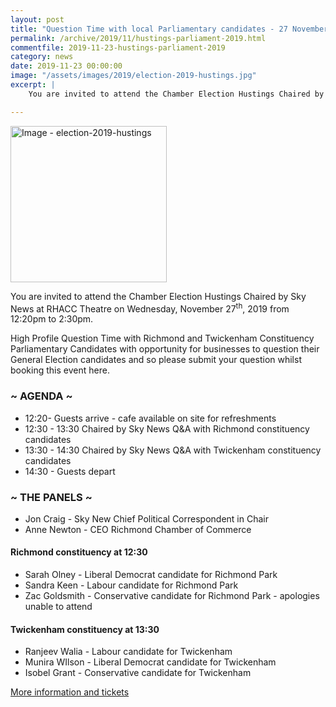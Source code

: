 ```yaml
---
layout: post
title: "Question Time with local Parliamentary candidates - 27 November 2019"
permalink: /archive/2019/11/hustings-parliament-2019.html
commentfile: 2019-11-23-hustings-parliament-2019
category: news
date: 2019-11-23 00:00:00
image: "/assets/images/2019/election-2019-hustings.jpg"
excerpt: |
    You are invited to attend the Chamber Election Hustings Chaired by Sky News at RHACC Theatre on Wednesday, November 27<sup>th</sup>, 2019 from 12:20pm to 2:30pm.

---
```

<a href="/assets/images/2019/election-2019-hustings.jpg" title="Click for a larger image"><img src="/assets/images/2019/election-2019-hustings-thumb.jpg" width="250" alt="Image - election-2019-hustings"  class="photo right"/></a>

You are invited to attend the Chamber Election Hustings Chaired by Sky News at RHACC Theatre on Wednesday, November 27<sup>th</sup>, 2019 from 12:20pm to 2:30pm.

High Profile Question Time with Richmond and Twickenham Constituency Parliamentary Candidates with opportunity for businesses to question their General Election candidates and so please submit your question whilst booking this event here.

###  ~ AGENDA ~
- 12:20-   Guests arrive - cafe available on site for refreshments
- 12:30 - 13:30 Chaired by Sky News Q&A with Richmond constituency candidates
- 13:30 - 14:30 Chaired by Sky News Q&A with Twickenham constituency candidates
- 14:30  - Guests depart

### ~ THE PANELS ~

- Jon Craig - Sky New Chief Political Correspondent in Chair
- Anne Newton - CEO Richmond Chamber of Commerce

#### Richmond constituency at 12:30

- Sarah Olney -  Liberal Democrat candidate  for Richmond Park
- Sandra Keen - Labour candidate for Richmond Park
- Zac Goldsmith -  Conservative candidate for Richmond Park - apologies unable to attend

#### Twickenham constituency at 13:30

- Ranjeev Walia - Labour candidate for Twickenham
- Munira WIlson  - Liberal Democrat candidate  for Twickenham
- Isobel Grant - Conservative candidate for Twickenham

[More information and tickets](https://www.eventbrite.co.uk/e/chamber-election-hustings-sky-news-at-rhacc-with-rtt-tickets-82606505281?aff=mcivte&ct=t%28EMAIL_CAMPAIGN_11_23_2019_18_10_COPY_01%29&mc_eid=cf6d942555&mc_cid=b5cd96e462)
